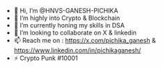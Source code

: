 - 👋 Hi, I’m @HNVS-GANESH-PICHIKA
- 👀 I’m highly into Crypto & Blockchain
- 🌱 I’m currently honing my skills in DSA
- 💞️ I’m looking to collaborate on X & linkedin
- 📫 Reach me on : https://x.com/pichika_ganesh & https://www.linkedin.com/in/pichikaganesh/
- ⚡ Crypto Punk #10001 

<!---
HNVS-GANESH-PICHIKA/HNVS-GANESH-PICHIKA is a ✨ special ✨ repository because its `README.md` (this file) appears on your GitHub profile.
You can click the Preview link to take a look at your changes.
--->
